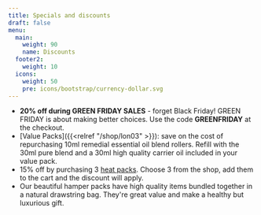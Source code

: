```yaml
---
title: Specials and discounts
draft: false
menu:
  main:
    weight: 90
    name: Discounts
  footer2:
    weight: 10
  icons:
    weight: 50
    pre: icons/bootstrap/currency-dollar.svg
---
```

* **20% off during GREEN FRIDAY SALES** - forget Black Friday! GREEN FRIDAY is about making better choices.     Use the code **GREENFRIDAY** at the checkout.
* [Value Packs]({{<relref "/shop/lon03" >}}):  save on the cost of repurchasing 10ml remedial essential oil blend rollers.  Refill with the 30ml pure blend and a 30ml high quality carrier oil included in your value pack.  
* 15% off by purchasing 3 [heat packs](/shop/heat-packs-and-bath-soaks/). Choose 3 from the shop, add them to the cart and the discount will apply.
* O﻿ur beautiful hamper packs have high quality items bundled together in a natural drawstring bag.  They're great value and make a healthy but luxurious gift.
